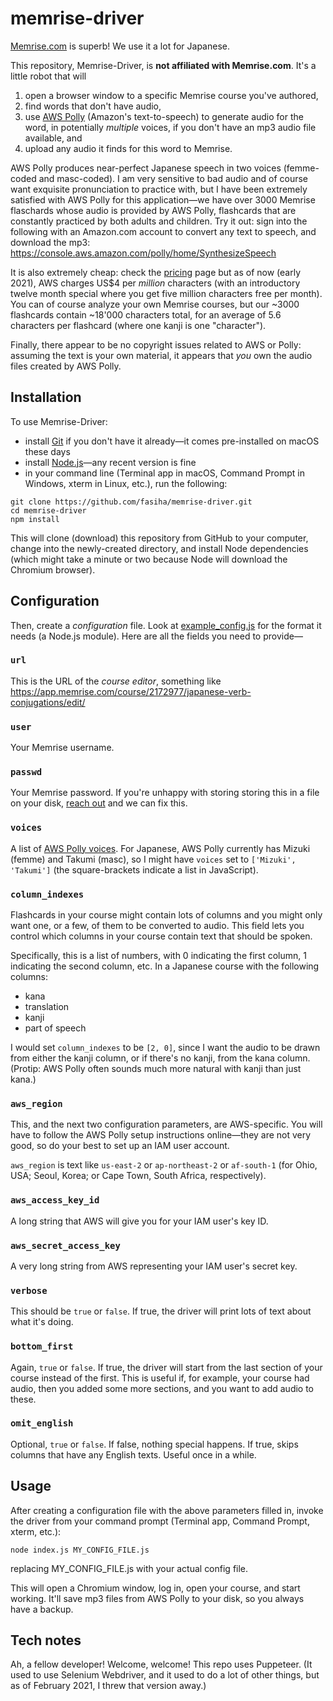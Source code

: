 # memrise-driver

[Memrise.com](https://www.memrise.com) is superb! We use it a lot for Japanese.

This repository, Memrise-Driver, is **not affiliated with Memrise.com**. It's a little robot that will
1. open a browser window to a specific Memrise course you've authored, 
2. find words that don't have audio,
3. use [AWS Polly](https://aws.amazon.com/polly/) (Amazon's text-to-speech) to generate audio for the word, in potentially *multiple* voices, if you don't have an mp3 audio file available, and
4. upload any audio it finds for this word to Memrise.

AWS Polly produces near-perfect Japanese speech in two voices (femme-coded and masc-coded). I am very sensitive to bad audio and of course want exquisite pronunciation to practice with, but I have been extremely satisfied with AWS Polly for this application—we have over 3000 Memrise flaschards whose audio is provided by AWS Polly, flashcards that are constantly practiced by both adults and children. Try it out: sign into the following with an Amazon.com account to convert any text to speech, and download the mp3: https://console.aws.amazon.com/polly/home/SynthesizeSpeech

It is also extremely cheap: check the [pricing](https://aws.amazon.com/polly/pricing/) page but as of now (early 2021), AWS charges US$4 per *million* characters (with an introductory twelve month special where you get five million characters free per month). You can of course analyze your own Memrise courses, but our ~3000 flashcards contain ~18'000 characters total, for an average of 5.6 characters per flashcard (where one kanji is one "character").

Finally, there appear to be no copyright issues related to AWS or Polly: assuming the text is your own material, it appears that *you* own the audio files created by AWS Polly.

## Installation
To use Memrise-Driver:
- install [Git](https://git-scm.com/) if you don't have it already—it comes pre-installed on macOS these days
- install [Node.js](https://nodejs.org/)—any recent version is fine
- in your command line (Terminal app in macOS, Command Prompt in Windows, xterm in Linux, etc.), run the following:
```console
git clone https://github.com/fasiha/memrise-driver.git
cd memrise-driver
npm install
```

This will clone (download) this repository from GitHub to your computer, change into the newly-created directory, and install Node dependencies (which might take a minute or two because Node will download the Chromium browser).

## Configuration
Then, create a *configuration* file. Look at [example_config.js](example_config.js) for the format it needs (a Node.js module). Here are all the fields you need to provide—

### `url`
This is the URL of the *course editor*, something like https://app.memrise.com/course/2172977/japanese-verb-conjugations/edit/

### `user`
Your Memrise username.

### `passwd`
Your Memrise password. If you're unhappy with storing storing this in a file on your disk, [reach out](https://github.com/fasiha/memrise-driver/issues) and we can fix this.

### `voices`
A list of [AWS Polly voices](https://docs.aws.amazon.com/polly/latest/dg/voicelist.html). For Japanese, AWS Polly currently has Mizuki (femme) and Takumi (masc), so I might have `voices` set to `['Mizuki', 'Takumi']` (the square-brackets indicate a list in JavaScript).
### `column_indexes`
Flashcards in your course might contain lots of columns and you might only want one, or a few, of them to be converted to audio. This field lets you control which columns in your course contain text that should be spoken.

Specifically, this is a list of numbers, with 0 indicating the first column, 1 indicating the second column, etc. In a Japanese course with the following columns:
- kana
- translation
- kanji
- part of speech

I would set `column_indexes` to be `[2, 0]`, since I want the audio to be drawn from either the kanji column, or if there's no kanji, from the kana column. (Protip: AWS Polly often sounds much more natural with kanji than just kana.)

### `aws_region`
This, and the next two configuration parameters, are AWS-specific. You will have to follow the AWS Polly setup instructions online—they are not very good, so do your best to set up an IAM user account.

`aws_region` is text like `us-east-2` or `ap-northeast-2` or `af-south-1` (for Ohio, USA; Seoul, Korea; or Cape Town, South Africa, respectively).

### `aws_access_key_id`
A long string that AWS will give you for your IAM user's key ID.

### `aws_secret_access_key`
A very long string from AWS representing your IAM user's secret key.

### `verbose`
This should be `true` or `false`. If true, the driver will print lots of text about what it's doing.

### `bottom_first`
Again, `true` or `false`. If true, the driver will start from the last section of your course instead of the first. This is useful if, for example, your course had audio, then you added some more sections, and you want to add audio to these.

### `omit_english`
Optional, `true` or `false`. If false, nothing special happens. If true, skips columns that have any English texts. Useful once in a while.

## Usage
After creating a configuration file with the above parameters filled in, invoke the driver from your command prompt (Terminal app, Command Prompt, xterm, etc.):
```console
node index.js MY_CONFIG_FILE.js
```
replacing MY_CONFIG_FILE.js with your actual config file.

This will open a Chromium window, log in, open your course, and start working. It'll save mp3 files from AWS Polly to your disk, so you always have a backup.

## Tech notes
Ah, a fellow developer! Welcome, welcome! This repo uses Puppeteer. (It used to use Selenium Webdriver, and it used to do a lot of other things, but as of February 2021, I threw that version away.)